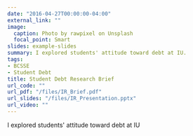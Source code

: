 ```yaml
---
date: "2016-04-27T00:00:00-04:00"
external_link: ""
image:
  caption: Photo by rawpixel on Unsplash
  focal_point: Smart
slides: example-slides
summary: I explored students' attitude toward debt at IU.
tags:
- BCSSE
- Student Debt
title: Student Debt Research Brief
url_code: ""
url_pdf: "/files/IR_Brief.pdf"
url_slides: "/files/IR_Presentation.pptx"
url_video: ""
---
```


I explored students' attitude toward debt at IU
